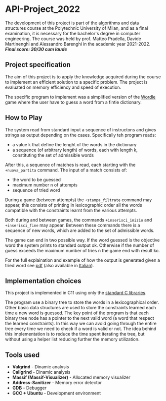 # API-Project_2022

The development of this project is part of the algorithms and data structures course at the Polytechnic University of Milan, and as a final examination, it is necessary for the bachelor's degree in computer engineering. The course was held by prof. Matteo Pradella, Davide Martinenghi and Alessandro Barenghi in the academic year 2021-2022.<br>
***Final score: 30/30 cum laude***

## Project specification
The aim of this project is to apply the knowledge acquired during the course to implement an efficient solution to a specific problem. The project is evaluated on memory efficiency and speed of execution.

The specific program to implement was a simplified version of the <a href="https://www.nytimes.com/games/wordle/index.html"> Wordle </a> game where the user have to guess a word from a fintie dictionary. 

## How to Play
The system read from standard input a sequence of instructons and gives strings as output depending on the cases.
Specifically teh program reads:
- a value k that define the lenght of the words in the dictionary
- a sequence (of arbitrary length) of words, each with length k, constituting the set of admissible words

After this, a sequence of matches is read, each starting with the `+nuova_partita` command.
The input of a match consists of:
- the word to be guessed
- maximum number n of attempts
- sequence of tried word 

During a game (between attempts) the `+stampa_filtrate` command may appear, this consists of printing in lexicographic order all the words compatible with the constraints learnt from the various attempts.

Both during and between games, the commands `+inserisci_inizio` and `+inserisci_fine` may appear. Between these commands there is a sequence of new words, which are added to the set of admissible words. 

The game can end in two possible way. If the word guessed is the objective word the system prints to standard output ok. Otherwise if the number of guess exceeds the maximum number of tries n the game end with result ko.

For the full explaination and example of how the output is generated given a tried word see [pdf](/docs/Project%20specification%20ENG.pdf) (also available in [Italian](/docs/Project%20specification%20IT.pdf)).

## Implementation choices
This project is implemented in C11 using only the [standard C libraries](https://en.wikipedia.org/wiki/C_standard_library).

The program use a binary tree to store the words in a lexicographical order. Other basic data structures are used to store the constraints learned each time a new word is guessed. The key point of the program is that each binary tree node has a pointer to the next valid word (a word that respect the learned constraints). In this way we can avoid going through the entire tree every time we need to check if a word is valid or not. The idea behind this implementation is to reduce the time spent iterating the tree, but without using a helper list reducing further the memory utilization.

## Tools used
- **Valgrind** - Dinamic analysis
- **Callgrind** - Dinamic analysis
- **Massif (Massif-Visualizer)** - Allocated memory visualizer 
- **Address-Sanitizer**  - Memory error detector
- **GDB** - Debugger
- **GCC + Ubuntu** - Development environment